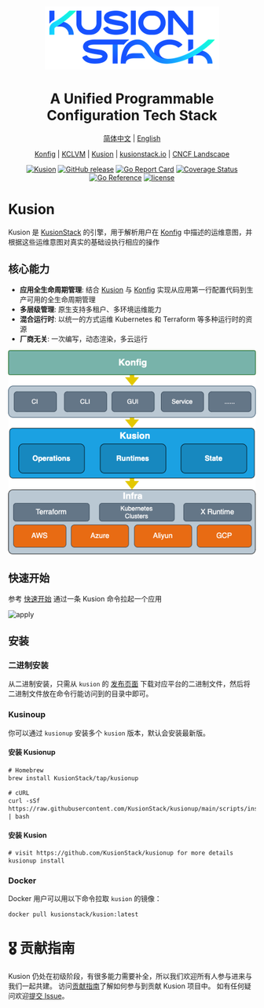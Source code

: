 <div align="center">
<p></p><p></p>
<p>
    <img  src="docs/logo.png">
</p>
<h1>A Unified Programmable Configuration Tech Stack</h1>

[简体中文](https://github.com/KusionStack/kusion/blob/main/README-zh.md) | [English](https://github.com/KusionStack/kusion/blob/main/README.md)

[Konfig](https://github.com/KusionStack/konfig) | [KCLVM](https://github.com/KusionStack/KCLVM) | [Kusion](https://github.com/KusionStack/kusion) | [kusionstack.io](https://kusionstack.io/) | [CNCF Landscape](https://landscape.cncf.io/?selected=kusion-stack)

[![Kusion](https://github.com/KusionStack/kusion/actions/workflows/release.yaml/badge.svg)](https://github.com/KusionStack/kusion/actions/workflows/release.yaml)
[![GitHub release](https://img.shields.io/github/release/KusionStack/kusion.svg)](https://github.com/KusionStack/kusion/releases)
[![Go Report Card](https://goreportcard.com/badge/github.com/KusionStack/kusion)](https://goreportcard.com/report/github.com/KusionStack/kusion)
[![Coverage Status](https://coveralls.io/repos/github/KusionStack/kusion/badge.svg)](https://coveralls.io/github/KusionStack/kusion)
[![Go Reference](https://pkg.go.dev/badge/github.com/KusionStack/kusion.svg)](https://pkg.go.dev/github.com/KusionStack/kusion)
[![license](https://img.shields.io/github/license/KusionStack/kusion.svg)](https://github.com/KusionStack/kusion/blob/main/LICENSE)
</div>


# Kusion
Kusion 是 [KusionStack](https://github.com/KusionStack) 的引擎，用于解析用户在 [Konfig](https://github.com/KusionStack/konfig) 中描述的运维意图，并根据这些运维意图对真实的基础设执行相应的操作
## 核心能力

- **应用全生命周期管理**: 结合 [Kusion](https://github.com/KusionStack/kusion) 与 [Konfig](https://github.com/KusionStack/konfig) 实现从应用第一行配置代码到生产可用的全生命周期管理
- **多层级管理**: 原生支持多租户、多环境运维能力
- **混合运行时**: 以统一的方式运维 Kubernetes 和 Terraform 等多种运行时的资源
- **厂商无关**: 一次编写，动态渲染，多云运行

<div align="center">

![arch](docs/arch.png)
</div>

## 快速开始

参考 [快速开始](https://kusionstack.io/docs/user_docs/getting-started/usecase) 通过一条 Kusion 命令拉起一个应用

![apply](https://kusionstack.io/assets/images/compile-c47339757fc512ca096f3892a3059fce.gif)



## 安装

### 二进制安装

从二进制安装，只需从 `kusion` 的 [发布页面](https://github.com/KusionStack/kusion/releases) 下载对应平台的二进制文件，然后将二进制文件放在命令行能访问到的目录中即可。

### Kusinoup

你可以通过 `kusionup` 安装多个 `kusion` 版本，默认会安装最新版。

#### 安装 Kusionup
```
# Homebrew
brew install KusionStack/tap/kusionup
```
```
# cURL
curl -sSf https://raw.githubusercontent.com/KusionStack/kusionup/main/scripts/install.sh | bash
```
#### 安装 Kusion
```
# visit https://github.com/KusionStack/kusionup for more details
kusionup install
```
### Docker

Docker 用户可以用以下命令拉取 `kusion` 的镜像：

```
docker pull kusionstack/kusion:latest
```

# 🎖︎ 贡献指南

Kusion 仍处在初级阶段，有很多能力需要补全，所以我们欢迎所有人参与进来与我们一起共建。
访问[贡献指南](docs/contributing.md)了解如何参与到贡献 Kusion 项目中。
如有任何疑问欢迎[提交 Issue](https://github.com/KusionStack/kusion/issues)。
